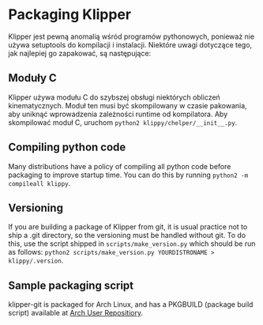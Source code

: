 # Packaging Klipper

Klipper jest pewną anomalią wśród programów pythonowych, ponieważ nie używa setuptools do kompilacji i instalacji. Niektóre uwagi dotyczące tego, jak najlepiej go zapakować, są następujące:

## Moduły C

Klipper używa modułu C do szybszej obsługi niektórych obliczeń kinematycznych. Moduł ten musi być skompilowany w czasie pakowania, aby uniknąć wprowadzenia zależności runtime od kompilatora. Aby skompilować moduł C, uruchom `python2 klippy/chelper/__init__.py`.

## Compiling python code

Many distributions have a policy of compiling all python code before packaging to improve startup time. You can do this by running `python2 -m compileall klippy`.

## Versioning

If you are building a package of Klipper from git, it is usual practice not to ship a .git directory, so the versioning must be handled without git. To do this, use the script shipped in `scripts/make_version.py` which should be run as follows: `python2 scripts/make_version.py YOURDISTRONAME > klippy/.version`.

## Sample packaging script

klipper-git is packaged for Arch Linux, and has a PKGBUILD (package build script) available at [Arch User Repositiory](https://aur.archlinux.org/cgit/aur.git/tree/PKGBUILD?h=klipper-git).
